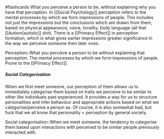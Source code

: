 #flashcards 
What you perceive a person to be, without explaining why you have that perception. In [[Social Psychology]] perception refers to the mental processes by which we form impressions of people. This includes not just the impressions but the conclusions which are drawn from them, based on physical appearance, voice, tonality, body language (all that [[Autism|autistic]] shit). There is a [[Primacy Effect]] in perception formation, which is what gives earlier impressions greater significance in the way we perceive someone then later ones. 

Perception::What you perceive a person to be without explaining that perception. The mental processes by which we form impressions of people. Prone to the [[Primacy Effect]].
<!--SR:!2023-11-13,6,250-->


##### Social Categorisation
When we first meet someone, our perception of them allows us to immediately categorise them based on traits we perceive to be similar to other like individuals past experienced. It provides a way for us to structure personalities and infer behaviour and appropriate actions based on what we categorise/perceive a person as. Of course, it is also somewhat bad, but fuck that we all know that personality = perception by general society.

Social categorisation::When we meet someone, the tendency to categorise them based upon interactions with perceived to be similar people previously interacted with.
<!--SR:!2023-11-14,7,250-->
